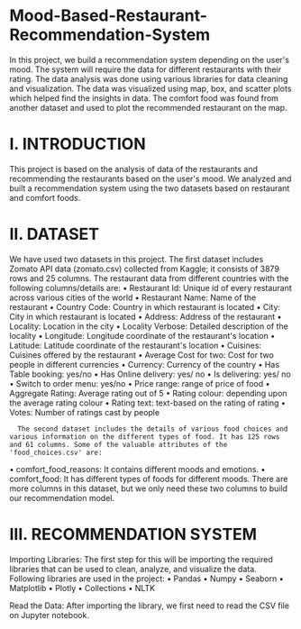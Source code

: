 # Mood-Based-Restaurant-Recommendation-System
In this project, we build a recommendation system depending on the user's mood. The system will require the data for different restaurants with their rating. The data analysis was done using various libraries for data cleaning and visualization. The data was visualized using map, box, and scatter plots which helped find the insights in data. The comfort food was found from another dataset and used to plot the recommended restaurant on the map.
# I.	INTRODUCTION

This project is based on the analysis of data of the restaurants and recommending the restaurants based on the user's mood. We analyzed and built a recommendation system using the two datasets based on restaurant and comfort foods.
# II.	DATASET

We have used two datasets in this project. The first dataset includes Zomato API data (zomato.csv) collected from Kaggle; it consists of 3879 rows and 25 columns. The restaurant data from different countries with the following columns/details are:
•	Restaurant Id: Unique id of every restaurant across various cities of the world
•	Restaurant Name: Name of the restaurant
•	 Country Code: Country in which restaurant is located
•	City: City in which restaurant is located
•	Address: Address of the restaurant
•	Locality: Location in the city
•	Locality Verbose: Detailed description of the locality
•	Longitude: Longitude coordinate of the restaurant's location
•	Latitude: Latitude coordinate of the restaurant's location
•	Cuisines: Cuisines offered by the restaurant
•	Average Cost for two: Cost for two people in different currencies
•	Currency: Currency of the country
•	Has Table booking: yes/no
•	Has Online delivery: yes/ no
•	Is delivering: yes/ no
•	Switch to order menu: yes/no
•	Price range: range of price of food
•	Aggregate Rating: Average rating out of 5
•	Rating colour: depending upon the average rating colour
•	Rating text: text-based on the rating of rating
•	Votes: Number of ratings cast by people

      The second dataset includes the details of various food choices and various information on the different types of food. It has 125 rows and 61 columns. Some of the valuable attributes of the 'food_choices.csv' are:
•	comfort_food_reasons: It contains different moods and emotions.
•	comfort_food: It has different types of foods for different moods.
     There are more columns in this dataset, but we only need these two columns to build our recommendation model.

# III.	RECOMMENDATION SYSTEM
 
Importing Libraries: The first step for this will be importing the required libraries that can be used to clean, analyze, and visualize the data. Following libraries are used in the project:
•	Pandas
•	Numpy
•	Seaborn
•	Matplotlib
•	Plotly
•	Collections
•	NLTK

Read the Data: After importing the library, we first need to read the CSV file on Jupyter notebook.
